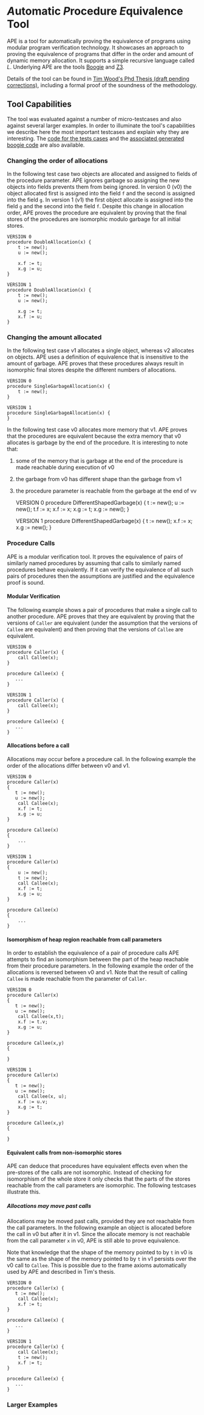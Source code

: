 # *A*utomatic *P*rocedure *E*quivalence Tool

APE is a tool for automatically proving the equivalence of programs using modular program verification technology. It showcases an approach to proving the equivalence of programs that differ in the order and amount of dynamic memory allocation. It supports a simple recursive language called *L*. Underlying APE are the tools [Boogie](https://github.com/boogie-org/boogie) and [Z3](https://github.com/Z3Prover/z3).

Details of the tool can be found in [Tim Wood's Phd Thesis (draft pending corrections)](docs/thesis_timwood_20161026.pdf), including a formal proof of the soundness of the methodology.

## Tool Capabilities

The tool was evaluated against a number of micro-testcases and also against several larger examples. In order to illuminate the tool's capabilities we describe here the most important testcases and explain why they are interesting. The [code for the tests cases](src/test/resources) and the [associated generated boogie code](generated-testcases/explicitPermutation) are also available.

### Changing the order of allocations

In the following test case two objects are allocated and assigned to fields of the procedure parameter. APE ignores garbage so assigning the new objects into fields prevents them from being ignored. In version 0 (v0) the object allocated first is assigned into the field `f` and the second is assigned into the field `g`. In version 1 (v1) the first object allocate is assigned into the field `g` and the second into the field `f`. Despite this change in allocation order, APE proves the procedure are equivalent by proving that the final stores of the procedures are isomorphic modulo garbage for all initial stores. 

	VERSION 0
	procedure DoubleAllocation(x) {
		t := new();
		u := new();
		
		x.f := t;
		x.g := u;
	}
	
	VERSION 1
	procedure DoubleAllocation(x) {
		t := new();
		u := new();
		
		x.g := t;
		x.f := u;
	}
     
### Changing the amount allocated

In the following test case v1 allocates a single object, whereas v2 allocates on objects. APE uses a definition of equivalence that is insensitive to the amount of garbage. APE proves that these procedures always result in isomorphic final stores despite the different numbers of allocations.

	VERSION 0
	procedure SingleGarbageAllocation(x) {
		t := new();
	}
	
	VERSION 1
	procedure SingleGarbageAllocation(x) {
	}
	
In the following test case v0 allocates more memory that v1. APE proves that the procedures are equivalent because the extra memory that v0 allocates is garbage by the end of the procedure. It is interesting to note that:

1. some of the memory that is garbage at the end of the procedure is made reachable during execution of v0  
1. the garbage from v0 has different shape than the garbage from v1
1. the procedure parameter is reachable from the garbage at the end of vv
 
	VERSION 0
	procedure DifferentShapedGarbage(x) {
		t := new();
		u := new();
		t.f := x;
		x.f := x;
		x.g := t;
		x.g := new();
	}
	
	VERSION 1
    procedure DifferentShapedGarbage(x) {
        t := new();
        x.f := x;
        x.g := new();
	}
	
### Procedure Calls

APE is a modular verification tool. It proves the equivalence of pairs of similarly named procedures by assuming that calls to similarly named procedures behave equivalently. If it can verify the equivalence of all such pairs of procedures then the assumptions are justified and the equivalence proof is sound.

#### Modular Verification 

The following example shows a pair of procedures that make a single call to another procedure. APE proves that they are equivalent by proving that the versions of `Caller` are equivalent (under the assumption that the versions of `Callee` are equivalent) and then proving that the versions of `Callee` are equivalent.  

	VERSION 0
	procedure Caller(x) {
		call Callee(x);
	}
	
	procedure Callee(x) {
	   ...
	}
	
	VERSION 1
	procedure Caller(x) {
		call Callee(x);
	}
	
	procedure Callee(x) {
	   ...
	}

#### Allocations before a call

Allocations may occur before a procedure call. In the following example the order of the allocations differ between v0 and v1.

	VERSION 0
	procedure Caller(x)
	{
	   t := new();
	   u := new();
		call Callee(x);
		x.f := t;
		x.g := u;
	}
	
	procedure Callee(x)
	{
		...
	}
	
	VERSION 1
	procedure Caller(x)
	{
		u := new();
		t := new();
		call Callee(x);
		x.f := t;
		x.g := u;
	}
	
	procedure Callee(x)
	{
		...
	}

#### Isomorphism of heap region reachable from call parameters

In order to establish the equivalence of a pair of procedure calls APE attempts to find an isomorphism between the part of the heap reachable from their procedure parameters. In the following example the order of the allocations is reversed between v0 and v1. Note that the result of calling `Callee` is made reachable from the parameter of `Caller`.


	VERSION 0
	procedure Caller(x)
	{
	   t := new();
	   u := new();
		call Callee(x,t);
		x.f := t.v;
		x.g := u;
	}
	
	procedure Callee(x,y)
	{
		
	}
	
	VERSION 1
	procedure Caller(x)
	{
	   t := new();
	   u := new();
		call Callee(x, u);
		x.f := u.v;
		x.g := t;
	}
	
	procedure Callee(x,y)
	{
		
	}

#### Equivalent calls from non-isomorphic stores

APE can deduce that procedures have equivalent effects even when the pre-stores of the calls are not isomorphic. Instead of checking for isomorphism of the whole store it only checks that the parts of the stores reachable from the call parameters are isomorphic. The following testcases illustrate this. 

##### Allocations may move past calls

Allocations may be moved past calls, provided they are not reachable from the call parameters. In the following example an object is allocated before the call in v0 but after it in v1. Since the allocate memory is not reachable from the call parameter `x` in v0, APE is still able to prove equivalence.

Note that knowledge that the shape of the memory pointed to by `t` in v0 is the same as the shape of the memory pointed to by `t` in v1 persists over the v0 call to `Callee`. This is possible due to the frame axioms automatically used by APE and described in Tim's thesis.

	VERSION 0
	procedure Caller(x) {
	   t := new();
		call Callee(x);
		x.f := t;
	}
	
	procedure Callee(x) {
	   ...
	}
	
	VERSION 1
	procedure Caller(x) {
		call Callee(x);
		t := new();
		x.f := t;
	}
	
	procedure Callee(x) {
	   ...
	}


### Larger Examples  